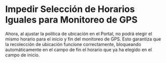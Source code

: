 # Impedir Selección de Horarios Iguales para Monitoreo de GPS​

Ahora, al ajustar la política de ubicación en el Portal, no podrá elegir el mismo horario para el inicio y fin del monitoreo de GPS. Esto garantiza que la recolección de ubicación funcione correctamente, bloqueando automáticamente en el campo de fin el horario que ya ha elegido en el campo de inicio.
